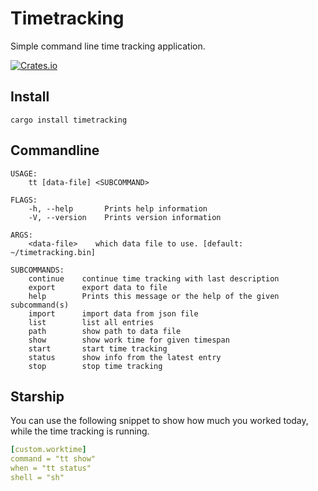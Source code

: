 # Timetracking

Simple command line time tracking application.

[![Crates.io](https://img.shields.io/crates/v/timetracking)](https://crates.io/crates/timetracking)

## Install
```
cargo install timetracking
```

## Commandline
```
USAGE:
    tt [data-file] <SUBCOMMAND>

FLAGS:
    -h, --help       Prints help information
    -V, --version    Prints version information

ARGS:
    <data-file>    which data file to use. [default: ~/timetracking.bin]

SUBCOMMANDS:
    continue    continue time tracking with last description
    export      export data to file
    help        Prints this message or the help of the given subcommand(s)
    import      import data from json file
    list        list all entries
    path        show path to data file
    show        show work time for given timespan
    start       start time tracking
    status      show info from the latest entry
    stop        stop time tracking
```

## Starship

You can use the following snippet to show how much you worked today,
while the time tracking is running.
```yaml
[custom.worktime]
command = "tt show"
when = "tt status"
shell = "sh"
```
